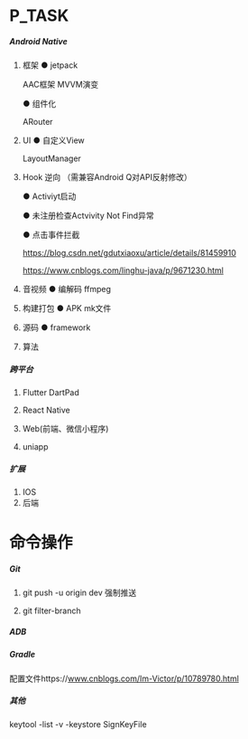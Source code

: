# P_TASK



#####    Android Native


   
1. 框架
   ● jetpack
   
     AAC框架  MVVM演变
     
   ● 组件化
   
     ARouter
2. UI
   ● 自定义View
   
     LayoutManager

3. Hook  逆向   （需兼容Android Q对API反射修改） 

    ● Activiyt启动

    ● 未注册检查Actvivity Not Find异常

    ● 点击事件拦截

    https://blog.csdn.net/gdutxiaoxu/article/details/81459910 

    https://www.cnblogs.com/linghu-java/p/9671230.html 

4. 音视频
     ● 编解码   ffmpeg
5. 构建打包
     ● APK mk文件
6. 源码
     ● framework
7. 算法

#####   跨平台

1. Flutter DartPad 

2.  React Native 

3.  Web(前端、微信小程序) 

4.  uniapp

#####  扩展
1.  IOS
2.  后端

   

# 命令操作

##### Git

1. git push -u origin dev 强制推送

2. git filter-branch 

##### ADB

##### Gradle

配置文件https://www.cnblogs.com/Im-Victor/p/10789780.html

##### 其他

   keytool -list -v -keystore  SignKeyFile



